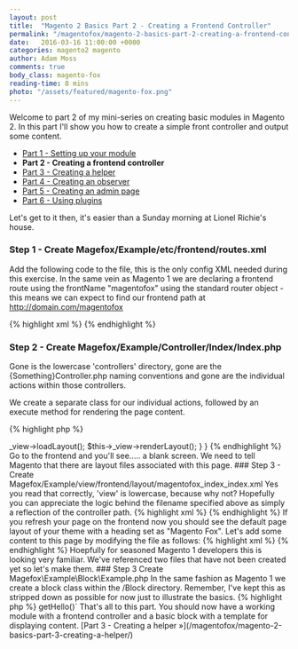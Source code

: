 ```yaml
---
layout: post
title:  "Magento 2 Basics Part 2 - Creating a Frontend Controller"
permalink: "/magentofox/magento-2-basics-part-2-creating-a-frontend-controller/"
date:   2016-03-16 11:00:00 +0000
categories: magento2 magento
author: Adam Moss
comments: true
body_class: magento-fox
reading-time: 8 mins
photo: "/assets/featured/magento-fox.png"
---
```


Welcome to part 2 of my mini-series on creating basic modules in Magento 2. In this part I'll show you how to create a simple front controller and output some content.

- [Part 1 - Setting up your module](/magentofox/magento-2-basics-part-1-setting-up-your-module/)
- **Part 2 - Creating a frontend controller**
- [Part 3 - Creating a helper](/magentofox/magento-2-basics-part-3-creating-a-helper/)
- [Part 4 - Creating an observer](/magentofox/magento-2-basics-part-4-creating-an-observer/)
- [Part 5 - Creating an admin page](/magentofox/magento-2-basics-part-5-creating-an-admin-page/)
- [Part 6 - Using plugins](/magentofox/magento-2-basics-part-6-using-plugins/)

Let's get to it then, it's easier than a Sunday morning at Lionel Richie's house.

### Step 1 - Create Magefox/Example/etc/frontend/routes.xml

Add the following code to the file, this is the only config XML needed during this exercise. In the same vein as Magento 1 we are declaring a frontend route using the frontName "magentofox" using the standard router object - this means we can expect to find our frontend path at http://domain.com/magentofox

{% highlight xml %}
<config xmlns:xsi="http://www.w3.org/2001/XMLSchema-instance" xsi:noNamespaceSchemaLocation="urn:magento:framework:App/etc/routes.xsd">
    <router id="standard">
        <route id="magentofox" frontName="magentofox">
            <module name="Magefox_Example" />
        </route>
    </router>
</config>
{% endhighlight %}

### Step 2 - Create Magefox/Example/Controller/Index/Index.php

Gone is the lowercase 'controllers' directory, gone are the {Something}Controller.php naming conventions and gone are the individual actions within those controllers.

We create a separate class for our individual actions, followed by an execute method for rendering the page content.

{% highlight php %}
<?php

namespace Magefox\Example\Controller\Index;

class Index extends \Magento\Framework\App\Action\Action
{
    public function execute()
    {
        $this->_view->loadLayout();
        $this->_view->renderLayout();
    }
}
{% endhighlight %}

Go to the frontend and you'll see..... a blank screen. We need to tell Magento that there are layout files associated with this page.

### Step 3 - Create Magefox/Example/view/frontend/layout/magentofox_index_index.xml

Yes you read that correctly, 'view' is lowercase, because why not? Hopefully you can appreciate the logic behind the filename specified above as simply a reflection of the controller path.

{% highlight xml %}
<page xmlns:xsi="http://www.w3.org/2001/XMLSchema-instance" layout="1column" xsi:noNamespaceSchemaLocation="urn:magento:framework:View/Layout/etc/page_configuration.xsd">
    <head>
        <title>Magento Fox</title>
    </head>
</page>
{% endhighlight %}

If you refresh your page on the frontend now you should see the default page layout of your theme with a heading set as "Magento Fox".

Let's add some content to this page by modifying the file as follows:

{% highlight xml %}
<page xmlns:xsi="http://www.w3.org/2001/XMLSchema-instance" layout="1column" xsi:noNamespaceSchemaLocation="urn:magento:framework:View/Layout/etc/page_configuration.xsd">
    <head>
        <title>Magento Fox</title>
    </head>
    <!-- New content below -->
    <body>
        <referenceContainer name="content">
            <block class="Magefox\Example\Block\Example" name="magefox.example"
                   template="magefox/example.phtml" />
        </referenceContainer>
    </body>
</page>
{% endhighlight %}

Hoepfully for seasoned Magento 1 developers this is looking very familiar. We've referenced two files that have not been created yet so let's make them.

### Step 3 Create Magefox\Example\Block\Example.php

In the same fashion as Magento 1 we create a block class within the /Block directory. Remember, I've kept this as stripped down as possible for now just to illustrate the basics.

{% highlight php %}
<?php
namespace Magefox\Example\Block;

use Magento\Framework\View\Element\Template;

class Example extends Template
{
    public function getHello()
    {
        return "Hello World";
    }
}
{% endhighlight %}

### Step 4 - Create Magefox/Example/view/frontend/templates/magefox/example.phtml

This is our template file that will render within the content block list as specified in our layout XML earlier. One difference to note is that `$block` rather than `$this` is used to access the class methods, for example `$block->getHello()`

That's all to this part. You should now have a working module with a frontend controller and a basic block with a template for displaying content.

[Part 3 - Creating a helper &raquo;](/magentofox/magento-2-basics-part-3-creating-a-helper/)